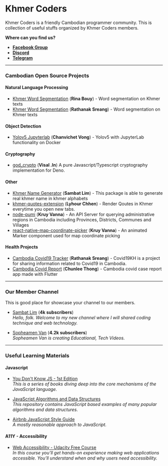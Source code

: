 # Khmer Coders

Khmer Coders is a friendly Cambodian programmer community. This is collection of useful stuffs organized by Khmer Coders members.

**Where can you find us?**
- [**Facebook Group**](https://www.facebook.com/groups/1104437376352783)
- [**Discord**](https://discordapp.com/invite/aebeNTE)
- [**Telegram**](https://t.me/KhmerCoders)

---

### Cambodian Open Source Projects

#### Natural Language Processing
- [Khmer Word Segmentation](https://github.com/rinabuoy/KhmerNLP) (**Rina Bouy**) - Word segmentation on Khmer texts
- [Khmer Word Segmentation](https://github.com/RathanakSreang/KhmerWordSegmentation) (**Rathanak Sreang**) - Word segmentation on Khmer texts

#### Object Detection
- [Yolov5 Jupyterlab](https://github.com/NanoCode012/yolov5-jupyterlab) (**Chanvichet Vong**) - Yolov5 with JupyterLab functionality on Docker

#### Cryptography
- [god_crypto](https://github.com/invisal/god_crypto) (**Visal .In**) A pure Javascript/Typescript cryptography implementation for Deno.

#### Other

- [Khmer Name Generator](https://github.com/sambatlim/khmer-name-generator) (**Sambat Lim**) - This package is able to generate real khmer name in khmer alphabets
- [khmer-quotes-extension](https://github.com/LyhourChhen/khmer-quotes-extension) (**Lyhour Chhen**) - Render Qoutes in Khmer everytime you open new tabs.
- [node-pumi](https://github.com/kruyvanna/node-pumi) (**Kruy Vanna**) - An API Server for querying administrative regions in Cambodia including Provinces, Districts, Communes and Villages
- [react-native-map-coordinate-picker](https://github.com/kruyvanna/react-native-map-coordinate-picker) (**Kruy Vanna**) - An animated Marker component used for map coordinate picking


#### Health Projects
- [Cambodia Covid19 Tracker](https://github.com/RathanakSreang/cambodia-covid19-tracker) (**Rathanak Sreang**) - Covid19KH is a project for sharing information related to Covid19 in Cambodia.
- [Cambodia Covid Report](https://github.com/chunlee-thong/kh_covid_report) (**Chunlee Thong**) - Cambodia covid case report app made with Flutter
----

### Our Member Channel

This is good place for showcase your channel to our members.

- [Sambat Lim](https://www.youtube.com/channel/UCs4y2CueccxT6ZmAAlZkBNQ) (**4k subscribers**)
<br />*Hello, folk. Welcome to my new channel where I will shared coding technique and web technology.*

- [Sopheamen Van](https://www.youtube.com/channel/UCUwKif7EmAe5aS7IjsUMlCw) (**4.2k subscribers**)
<br />*Sopheamen Van is creating Educational, Tech Videos.*

---

### Useful Learning Materials

#### Javascript

- [You Don't Know JS - 1st Edition](https://github.com/getify/You-Dont-Know-JS/tree/1st-ed)
<br />*This is a series of books diving deep into the core mechanisms of the JavaScript language.*

- [JavaScript Algorithms and Data Structures](https://github.com/trekhleb/javascript-algorithms)
<br />*This repository contains JavaScript based examples of many popular algorithms and data structures.*

- [Airbnb JavaScript Style Guide](https://github.com/airbnb/javascript)
<br />*A mostly reasonable approach to JavaScript.*

#### A11Y - Accessibility

- [Web Accessibility - Udacity Free Course](https://www.udacity.com/course/web-accessibility--ud891)
<br />*In this course you’ll get hands-on experience making web applications accessible. You’ll understand when and why users need accessibility.*
